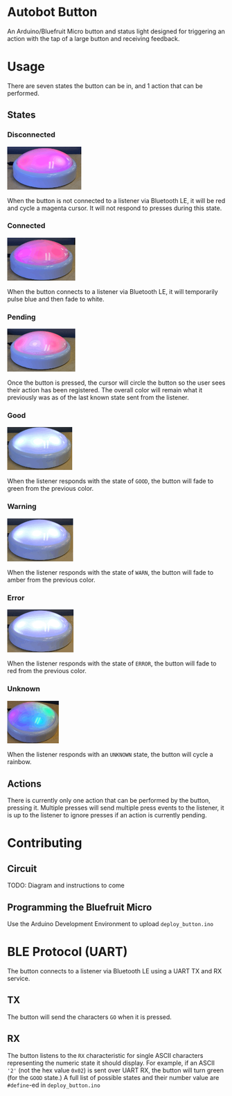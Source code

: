 # Autobot Button

An Arduino/Bluefruit Micro button and status light designed for triggering an action with the tap of a large button and
receiving feedback.

# Usage

There are seven states the button can be in, and 1 action that can be performed.

## States

### Disconnected
![Unknown](docs/images/autobot-disconnected.gif)

When the button is not connected to a listener via Bluetooth LE, it will be red and cycle a magenta cursor.
It will not respond to presses during this state.

### Connected
![Unknown](docs/images/autobot-connected.gif)

When the button connects to a listener via Bluetooth LE, it will temporarily pulse blue and then fade to white.

### Pending
![Pending Light](docs/images/autobot-pending.gif)

Once the button is pressed, the cursor will circle the button so the user sees their action has been registered. The
overall color will remain what it previously was as of the last known state sent from the listener.

### Good
![Good](docs/images/autobot-good.gif)

When the listener responds with the state of `GOOD`, the button will fade to green from the previous color.

### Warning
![Warning](docs/images/autobot-warn.gif)

When the listener responds with the state of `WARN`, the button will fade to amber from the previous color.

### Error
![Error](docs/images/autobot-error.gif)

When the listener responds with the state of `ERROR`, the button will fade to red from the previous color.


### Unknown
![Unknown](docs/images/autobot-unknown.gif)

When the listener responds with an `UNKNOWN` state, the button will cycle a rainbow.

## Actions

There is currently only one action that can be performed by the button, pressing it. Multiple presses will send multiple
press events to the listener, it is up to the listener to ignore presses if an action is currently pending.


# Contributing

## Circuit
TODO: Diagram and instructions to come

## Programming the Bluefruit Micro
Use the Arduino Development Environment to upload `deploy_button.ino`

# BLE Protocol (UART)

The button connects to a listener via Bluetooth LE using a UART TX and RX service.

## TX
The button will send the characters `GO` when it is pressed.

## RX
The button listens to the `RX` characteristic for single ASCII characters representing the numeric state it should
display.  For example, if an ASCII `'2'` (not the hex value `0x02`) is sent over UART RX, the button will turn green
(for the `GOOD` state.) A full list of possible states and their number value are `#define`-ed in `deploy_button.ino`